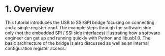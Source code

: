 
# 1. Overview
This tutorial introduces the USB to SSI/SPI bridge focusing on connecting and a single register read.  The example steps through the software side only (not the embedded SPI / SSI side interfaces) illustrating how a software engineer can get up and running quickly with Python and libusb1.0.  The basic architecture of the bridge is also discussed as well as an internal configuration register access.


